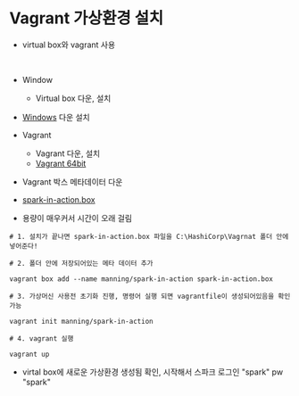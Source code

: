# Vagrant 가상환경 설치

- virtual box와 vagrant 사용

​                

- Window

  - Virtual box 다운, 설치 
- [Windows](https://download.virtualbox.org/virtualbox/6.1.32/VirtualBox-6.1.32-149290-Win.exe) 다운 설치
- Vagrant
  - Vagrant 다운, 설치
  - [Vagrant 64bit](https://releases.hashicorp.com/vagrant/2.2.19/vagrant_2.2.19_x86_64.msi)
- Vagrant 박스 메타데이터 다운 
- [spark-in-action.box](https://app.vagrantup.com/anassbo/boxes/spark-in-action-box)
- 용량이 매우커서 시간이 오래 걸림

```Vagrant
# 1. 설치가 끝나면 spark-in-action.box 파일을 C:\HashiCorp\Vagrnat 폴더 안에 넣어준다!

# 2. 폴더 안에 저장되어있는 메타 데이터 추가

vagrant box add --name manning/spark-in-action spark-in-action.box

# 3. 가상머신 사용전 초기화 진행, 명령어 실행 되면 vagrantfile이 생성되어있음을 확인 가능

vagrant init manning/spark-in-action      

# 4. vagrant 실행

vagrant up
```

- virtal box에 새로운 가상환경 생성됨 확인, 시작해서 스파크 로그인 "spark" pw "spark"
